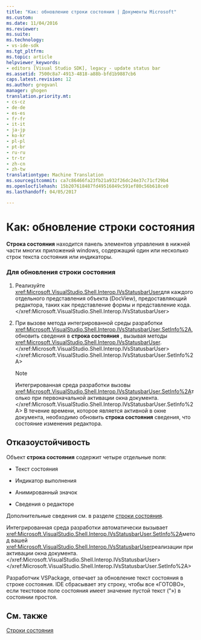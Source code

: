 ```yaml
---
title: "Как: обновление строки состояния | Документы Microsoft"
ms.custom: 
ms.date: 11/04/2016
ms.reviewer: 
ms.suite: 
ms.technology:
- vs-ide-sdk
ms.tgt_pltfrm: 
ms.topic: article
helpviewer_keywords:
- editors [Visual Studio SDK], legacy - update status bar
ms.assetid: 7500c8a7-4913-4818-a88b-bfd1b9887cb6
caps.latest.revision: 12
ms.author: gregvanl
manager: ghogen
translation.priority.mt:
- cs-cz
- de-de
- es-es
- fr-fr
- it-it
- ja-jp
- ko-kr
- pl-pl
- pt-br
- ru-ru
- tr-tr
- zh-cn
- zh-tw
translationtype: Machine Translation
ms.sourcegitcommit: ca7c86466fa23fb21a932f26dc24e37c71cf29b4
ms.openlocfilehash: 15b207618487fd49516849c591ef80c56b618ce0
ms.lasthandoff: 04/05/2017

---
```

# <a name="how-to-update-the-status-bar"></a>Как: обновление строки состояния
**Строка состояния** находится панель элементов управления в нижней части многих приложений windows, содержащий один или несколько строк текста состояния или индикаторы.  
  
### <a name="to-update-the-status-bar"></a>Для обновления строки состояния  
  
1.  Реализуйте <xref:Microsoft.VisualStudio.Shell.Interop.IVsStatusbarUser>для каждого отдельного представления объекта (DocView), предоставляющий редактора, таких как представление формы и представление кода.</xref:Microsoft.VisualStudio.Shell.Interop.IVsStatusbarUser>  
  
2.  При вызове метода интегрированной среды разработки <xref:Microsoft.VisualStudio.Shell.Interop.IVsStatusbarUser.SetInfo%2A>, обновить сведения в **строка состояния** , вызывая методы <xref:Microsoft.VisualStudio.Shell.Interop.IVsStatusbarUser>.</xref:Microsoft.VisualStudio.Shell.Interop.IVsStatusbarUser> </xref:Microsoft.VisualStudio.Shell.Interop.IVsStatusbarUser.SetInfo%2A>  
  
    > [!NOTE]
    >  Интегрированная среда разработки вызовы <xref:Microsoft.VisualStudio.Shell.Interop.IVsStatusbarUser.SetInfo%2A>только при первоначальной активации окна документа.</xref:Microsoft.VisualStudio.Shell.Interop.IVsStatusbarUser.SetInfo%2A> В течение времени, которое является активной в окне документа, необходимо обновить **строка состояния** сведения, что состояние изменения редактора.  
  
## <a name="robust-programming"></a>Отказоустойчивость  
 Объект **строка состояния** содержит четыре отдельные поля:  
  
-   Текст состояния  
  
-   Индикатор выполнения  
  
-   Анимированный значок  
  
-   Сведения о редакторе  
  
 Дополнительные сведения см. в разделе [строки состояния](/cpp/mfc/status-bars).  
  
 Интегрированная среда разработки автоматически вызывает <xref:Microsoft.VisualStudio.Shell.Interop.IVsStatusbarUser.SetInfo%2A>метод вашей <xref:Microsoft.VisualStudio.Shell.Interop.IVsStatusbarUser>реализации при активации окна документа.</xref:Microsoft.VisualStudio.Shell.Interop.IVsStatusbarUser> </xref:Microsoft.VisualStudio.Shell.Interop.IVsStatusbarUser.SetInfo%2A>  
  
 Разработчик VSPackage, отвечает за обновление текст состояния в строке состояния. IDE сбрасывает эту строку, чтобы все «ГОТОВО», если текстовое поле состояния имеет значение пустой текст ("») в состоянии простоя.  
  
## <a name="see-also"></a>См. также  
 [Строки состояния](/cpp/mfc/status-bars)
